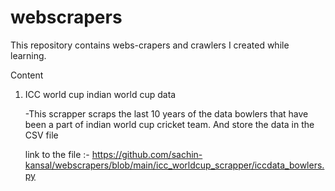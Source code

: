 # webscrapers
This repository contains webs-crapers and crawlers I created while learning.

Content

1) ICC world cup indian world cup data
    
    -This scrapper scraps the last 10 years of the data bowlers that have been a part of indian world cup cricket team.
      And store the data in the CSV file
      
      link to the file :-
      https://github.com/sachin-kansal/webscrapers/blob/main/icc_worldcup_scrapper/iccdata_bowlers.py


